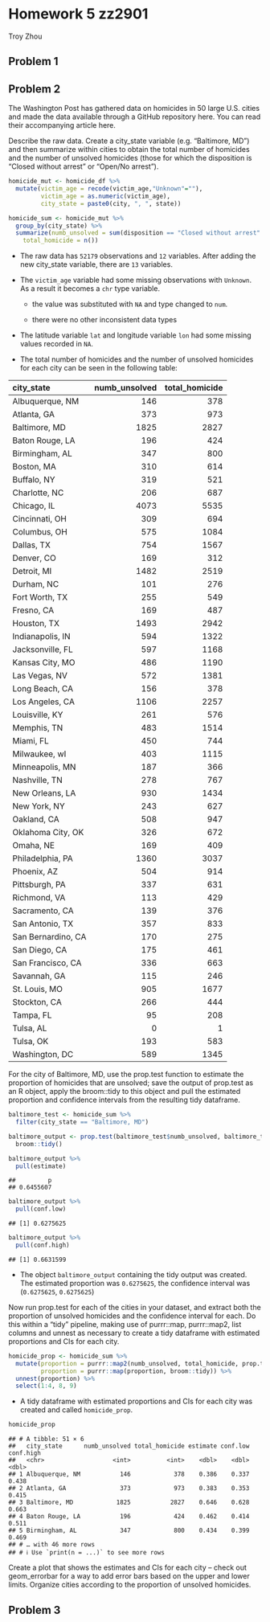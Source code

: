Homework 5 zz2901
================
Troy Zhou

## Problem 1

## Problem 2

The Washington Post has gathered data on homicides in 50 large U.S.
cities and made the data available through a GitHub repository here. You
can read their accompanying article here.

Describe the raw data. Create a city_state variable (e.g. “Baltimore,
MD”) and then summarize within cities to obtain the total number of
homicides and the number of unsolved homicides (those for which the
disposition is “Closed without arrest” or “Open/No arrest”).

``` r
homicide_mut <- homicide_df %>% 
  mutate(victim_age = recode(victim_age,"Unknown"=""),
         victim_age = as.numeric(victim_age),
         city_state = paste0(city, ", ", state))

homicide_sum <- homicide_mut %>% 
  group_by(city_state) %>% 
  summarize(numb_unsolved = sum(disposition == "Closed without arrest" | disposition == "Open/No arrest"),
    total_homicide = n())
```

- The raw data has `52179` observations and `12` variables. After adding
  the new city_state variable, there are `13` variables.

- The `victim_age` variable had some missing observations with
  `Unknown`. As a result it becomes a `chr` type variable.

  - the value was substituted with `NA` and type changed to `num`.

  - there were no other inconsistent data types

- The latitude variable `lat` and longitude variable `lon` had some
  missing values recorded in `NA`.

- The total number of homicides and the number of unsolved homicides for
  each city can be seen in the following table:

| city_state         | numb_unsolved | total_homicide |
|:-------------------|--------------:|---------------:|
| Albuquerque, NM    |           146 |            378 |
| Atlanta, GA        |           373 |            973 |
| Baltimore, MD      |          1825 |           2827 |
| Baton Rouge, LA    |           196 |            424 |
| Birmingham, AL     |           347 |            800 |
| Boston, MA         |           310 |            614 |
| Buffalo, NY        |           319 |            521 |
| Charlotte, NC      |           206 |            687 |
| Chicago, IL        |          4073 |           5535 |
| Cincinnati, OH     |           309 |            694 |
| Columbus, OH       |           575 |           1084 |
| Dallas, TX         |           754 |           1567 |
| Denver, CO         |           169 |            312 |
| Detroit, MI        |          1482 |           2519 |
| Durham, NC         |           101 |            276 |
| Fort Worth, TX     |           255 |            549 |
| Fresno, CA         |           169 |            487 |
| Houston, TX        |          1493 |           2942 |
| Indianapolis, IN   |           594 |           1322 |
| Jacksonville, FL   |           597 |           1168 |
| Kansas City, MO    |           486 |           1190 |
| Las Vegas, NV      |           572 |           1381 |
| Long Beach, CA     |           156 |            378 |
| Los Angeles, CA    |          1106 |           2257 |
| Louisville, KY     |           261 |            576 |
| Memphis, TN        |           483 |           1514 |
| Miami, FL          |           450 |            744 |
| Milwaukee, wI      |           403 |           1115 |
| Minneapolis, MN    |           187 |            366 |
| Nashville, TN      |           278 |            767 |
| New Orleans, LA    |           930 |           1434 |
| New York, NY       |           243 |            627 |
| Oakland, CA        |           508 |            947 |
| Oklahoma City, OK  |           326 |            672 |
| Omaha, NE          |           169 |            409 |
| Philadelphia, PA   |          1360 |           3037 |
| Phoenix, AZ        |           504 |            914 |
| Pittsburgh, PA     |           337 |            631 |
| Richmond, VA       |           113 |            429 |
| Sacramento, CA     |           139 |            376 |
| San Antonio, TX    |           357 |            833 |
| San Bernardino, CA |           170 |            275 |
| San Diego, CA      |           175 |            461 |
| San Francisco, CA  |           336 |            663 |
| Savannah, GA       |           115 |            246 |
| St. Louis, MO      |           905 |           1677 |
| Stockton, CA       |           266 |            444 |
| Tampa, FL          |            95 |            208 |
| Tulsa, AL          |             0 |              1 |
| Tulsa, OK          |           193 |            583 |
| Washington, DC     |           589 |           1345 |

For the city of Baltimore, MD, use the prop.test function to estimate
the proportion of homicides that are unsolved; save the output of
prop.test as an R object, apply the broom::tidy to this object and pull
the estimated proportion and confidence intervals from the resulting
tidy dataframe.

``` r
baltimore_test <- homicide_sum %>%
  filter(city_state == "Baltimore, MD") 

baltimore_output <- prop.test(baltimore_test$numb_unsolved, baltimore_test$total_homicide) %>% 
  broom::tidy()

baltimore_output %>% 
  pull(estimate)
```

    ##         p 
    ## 0.6455607

``` r
baltimore_output %>% 
  pull(conf.low)
```

    ## [1] 0.6275625

``` r
baltimore_output %>% 
  pull(conf.high)
```

    ## [1] 0.6631599

- The object `baltimore_output` containing the tidy output was created.
  The estimated proportion was `0.6275625`, the confidence interval was
  (`0.6275625`, `0.6275625`)

Now run prop.test for each of the cities in your dataset, and extract
both the proportion of unsolved homicides and the confidence interval
for each. Do this within a “tidy” pipeline, making use of purrr::map,
purrr::map2, list columns and unnest as necessary to create a tidy
dataframe with estimated proportions and CIs for each city.

``` r
homicide_prop <- homicide_sum %>% 
  mutate(proportion = purrr::map2(numb_unsolved, total_homicide, prop.test),
         proportion = purrr::map(proportion, broom::tidy)) %>% 
  unnest(proportion) %>% 
  select(1:4, 8, 9)
```

- A tidy dataframe with estimated proportions and CIs for each city was
  created and called `homicide_prop`.

``` r
homicide_prop
```

    ## # A tibble: 51 × 6
    ##   city_state      numb_unsolved total_homicide estimate conf.low conf.high
    ##   <chr>                   <int>          <int>    <dbl>    <dbl>     <dbl>
    ## 1 Albuquerque, NM           146            378    0.386    0.337     0.438
    ## 2 Atlanta, GA               373            973    0.383    0.353     0.415
    ## 3 Baltimore, MD            1825           2827    0.646    0.628     0.663
    ## 4 Baton Rouge, LA           196            424    0.462    0.414     0.511
    ## 5 Birmingham, AL            347            800    0.434    0.399     0.469
    ## # … with 46 more rows
    ## # ℹ Use `print(n = ...)` to see more rows

Create a plot that shows the estimates and CIs for each city – check out
geom_errorbar for a way to add error bars based on the upper and lower
limits. Organize cities according to the proportion of unsolved
homicides.

## Problem 3
